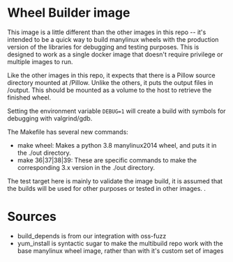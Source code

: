 # Wheel Builder image

This image is a little different than the other images in this repo --
it's intended to be a quick way to build manylinux wheels with the
production version of the libraries for debugging and testing
purposes. This is designed to work as a single docker image that
doesn't require privilege or multiple images to run.

Like the other images in this repo, it expects that there is a Pillow
source directory mounted at /Pillow. Unlike the others, it puts the
output files in /output. This should be mounted as a volume to the host
to retrieve the finished wheel.

Setting the environment variable `DEBUG=1` will create a build with
symbols for debugging with valgrind/gdb.

The Makefile has several new commands:

* make wheel: Makes a python 3.8 manylinux2014 wheel, and puts it in the
./out directory.
* make 36|37|38|39: These are specific commands to make
the corresponding 3.x version in the ./out directory.

The test target here is mainly to validate the image build, it is
assumed that the builds will be used for other purposes or tested in
other images. .


# Sources

* build_depends is from our integration with oss-fuzz
* yum_install is syntactic sugar to make the multibuild repo work with
  the base manylinux wheel image, rather than with it's custom set of
  images

